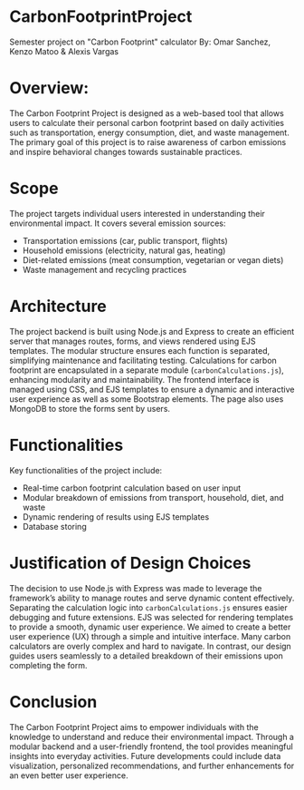 # CarbonFootprintProject
Semester project on "Carbon Footprint" calculator
By: Omar Sanchez, Kenzo Matoo & Alexis Vargas

# Overview:
The Carbon Footprint Project is designed as a web-based tool that allows users to calculate their personal carbon footprint based on daily activities such as transportation, energy consumption, diet, and waste management. The primary goal of this project is to raise awareness of carbon emissions and inspire behavioral changes towards sustainable practices.

# Scope
The project targets individual users interested in understanding their environmental impact. It covers several emission sources:
- Transportation emissions (car, public transport, flights)
- Household emissions (electricity, natural gas, heating)
- Diet-related emissions (meat consumption, vegetarian or vegan diets)
- Waste management and recycling practices

# Architecture
The project backend is built using Node.js and Express to create an efficient server that manages routes, forms, and views rendered using EJS templates. The modular structure ensures each function is separated, simplifying maintenance and facilitating testing. Calculations for carbon footprint are encapsulated in a separate module (`carbonCalculations.js`), enhancing modularity and maintainability. The frontend interface is managed using CSS, and EJS templates to ensure a dynamic and interactive user experience as well as some Bootstrap elements. The page also uses MongoDB to store the forms sent by users.

# Functionalities
Key functionalities of the project include:
- Real-time carbon footprint calculation based on user input
- Modular breakdown of emissions from transport, household, diet, and waste
- Dynamic rendering of results using EJS templates
- Database storing

# Justification of Design Choices
The decision to use Node.js with Express was made to leverage the framework’s ability to manage routes and serve dynamic content effectively. Separating the calculation logic into `carbonCalculations.js` ensures easier debugging and future extensions. EJS was selected for rendering templates to provide a smooth, dynamic user experience. We aimed to create a better user experience (UX) through a simple and intuitive interface. Many carbon calculators are overly complex and hard to navigate. In contrast, our design guides users seamlessly to a detailed breakdown of their emissions upon completing the form.

# Conclusion
The Carbon Footprint Project aims to empower individuals with the knowledge to understand and reduce their environmental impact. Through a modular backend and a user-friendly frontend, the tool provides meaningful insights into everyday activities. Future developments could include data visualization, personalized recommendations, and further enhancements for an even better user experience.
